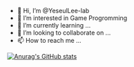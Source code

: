 - 👋 Hi, I’m @YeseulLee-lab
- 👀 I’m interested in Game Progromming
- 🌱 I’m currently learning ...
- 💞️ I’m looking to collaborate on ...
- 📫 How to reach me ...

<!---
YeseulLee-lab/YeseulLee-lab is a ✨ special ✨ repository because its `README.md` (this file) appears on your GitHub profile.
You can click the Preview link to take a look at your changes.
--->

[![Anurag's GitHub stats](https://github-readme-stats.vercel.app/api?username=YeseulLee-lab)](https://github.com/anuraghazra/github-readme-stats)
